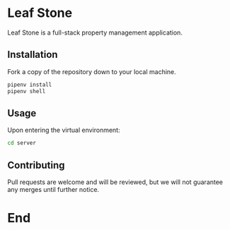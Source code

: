 # Leaf Stone

Leaf Stone is a full-stack property management application.

## Installation

Fork a copy of the repository down to your local machine. 
```bash
pipenv install
pipenv shell
```
## Usage
Upon entering the virtual environment:
```bash
cd server
```

## Contributing

Pull requests are welcome and will be reviewed, but we will not guarantee any merges until further notice.

# End
